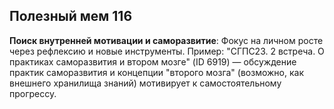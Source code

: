 ## Полезный мем 116

**Поиск внутренней мотивации и саморазвитие**: Фокус на личном росте через рефлексию и новые инструменты. Пример: "СГПС23. 2 встреча. О практиках саморазвития и втором мозге" (ID 6919) — обсуждение практик саморазвития и концепции "второго мозга" (возможно, как внешнего хранилища знаний) мотивирует к самостоятельному прогрессу.